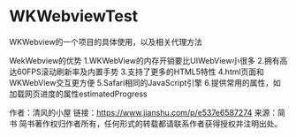 # WKWebviewTest
WKWebview的一个项目的具体使用，以及相关代理方法

WekWebview的优势
1.WKWebView的内存开销要比UIWebView小很多
2.拥有高达60FPS滚动刷新率及内置手势
3.支持了更多的HTML5特性
4.html页面和WKWebView交互更方便
5.Safari相同的JavaScript引擎
6.提供常用的属性，如加载网页进度的属性estimatedProgress

作者：清风的小屋
链接：https://www.jianshu.com/p/e537e6587274
来源：简书
简书著作权归作者所有，任何形式的转载都请联系作者获得授权并注明出处。
